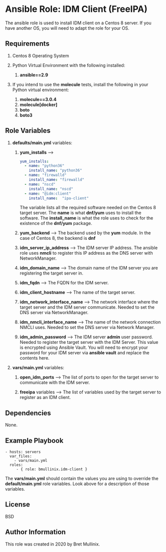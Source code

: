 Ansible Role: IDM Client (FreeIPA) 
=========

The ansible role is used to install IDM client on a Centos 8 server.  If you have another OS, you will need
to adapt the role for your OS.

Requirements
------------

1.  Centos 8 Operating System
1.  Python Virtual Environment with the following installed:

    1. **ansible==2.9**
 
1. If you intend to use the **molecule** tests, install the following in your Python virtual environment:
    
    1. **molecule==3.0.4**
    1. **molecule[docker]**
    1. **boto**
    1. **boto3**

Role Variables
--------------

1. **defaults/main.yml** variables:

    1. **yum\_installs** -->
    
        ```yaml
        yum_installs:
          - name: "python36"
            install_name: "python36"
          - name: "firewalld"
            install_name: "firewalld"
          - name: "nscd"
            install_name: "nscd"
          - name: "@idm:client"
            install_name:  "ipa-client"
        ```
       
       The variable lists all the required software needed on the Centos 8 target server.  The **name**
       is what **dnf/yum** uses to install the software.  The **install_name** is what the role uses
       to check for the existence of the **dnf/yum** package.
     
     1. **yum\_backend** --> The backend used by the **yum** module.  In the case of Centos 8, the backend
        is **dnf**
        
     1. **idm\_server\_ip\_address** --> The IDM server IP address.  The ansible role uses **nmcli** to
        register this IP address as the DNS server with NetworkManager.
        
     1. **idm\_domain\_name** --> The domain name of the IDM server you are registering the target server in.
     
     1. **idm\_fqdn** --> The FQDN for the IDM server.
     
     1. **idm\_client\_hostname** --> The name of the target server.
     
     1. **idm\_network\_interface\_name** --> The network interface where the target server and the IDM server
        communicate.  Needed to set the DNS server via NetworkManager.
        
     1. **idm\_nmcli\_interface\_name** --> The name of the network connection NMCLI uses.  Needed to set the
         DNS server via Network Manager.
         
     1. **idm\_admin\_password** --> The IDM server **admin** user password.  Needed to register the target
        server with the IDM Server.  This value is encrypted using Ansible Vault.  You will need to encrypt
        your password for your IDM server via **ansible vault** and replace the contents here.
        
1. **vars/main.yml** variables:

    1. **open\_idm\_ports** --> The list of ports to open for the target server to communicate with the IDM server.
    
    1. **freeipa** variables --> The list of variables used by the target server to register as an IDM client.
    

Dependencies
------------

None.

Example Playbook
----------------

    - hosts: servers
      var_files:
        - vars/main.yml
      roles:
         - { role: bmullinix.idm-client }


The **vars/main.yml** should contain the values you are using to override the **default/main.yml**
role variables.  Look above for a description of those variables.

License
-------

BSD

Author Information
------------------

This role was created in 2020 by Bret Mullinix.
